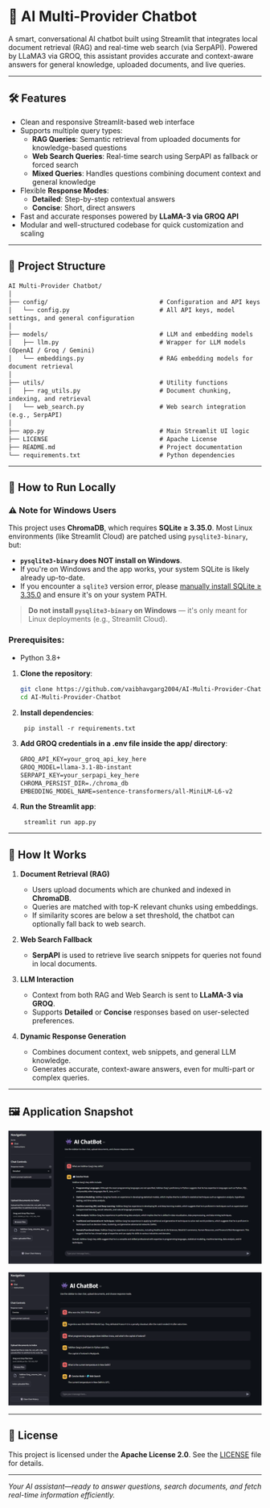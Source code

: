 # 🤖 AI Multi-Provider Chatbot

A smart, conversational AI chatbot built using Streamlit that integrates local document retrieval (RAG) and real-time web search (via SerpAPI). Powered by LLaMA3 via GROQ, this assistant provides accurate and context-aware answers for general knowledge, uploaded documents, and live queries.

<!-- ---

## 🌐 Live Website
You can try the tool live here: **[E-commerce Chat Assistant](https://vaibhav-project-e-commerce-chat-assistant.streamlit.app/)**

---

## 🎥 Presentation
Watch the full project presentation here: **[E-commerce Chat Assistant](https://vaibhav-project.my.canva.site/e-commerce-chat-assistant-presentation)** -->

---

## 🛠 Features  
- Clean and responsive Streamlit-based web interface  
- Supports multiple query types:  
  - **RAG Queries**: Semantic retrieval from uploaded documents for knowledge-based questions  
  - **Web Search Queries**: Real-time search using SerpAPI as fallback or forced search  
  - **Mixed Queries**: Handles questions combining document context and general knowledge  
- Flexible **Response Modes**:  
  - **Detailed**: Step-by-step contextual answers  
  - **Concise**: Short, direct answers  
- Fast and accurate responses powered by **LLaMA-3 via GROQ API**  
- Modular and well-structured codebase for quick customization and scaling  

---

## 📂 Project Structure

```
AI Multi-Provider Chatbot/
│
├── config/                               # Configuration and API keys
│   └── config.py                         # All API keys, model settings, and general configuration
│
├── models/                               # LLM and embedding models
│   ├── llm.py                            # Wrapper for LLM models (OpenAI / Groq / Gemini)
│   └── embeddings.py                     # RAG embedding models for document retrieval
│
├── utils/                                # Utility functions
│   ├── rag_utils.py                      # Document chunking, indexing, and retrieval
│   └── web_search.py                     # Web search integration (e.g., SerpAPI)
│
├── app.py                                # Main Streamlit UI logic
├── LICENSE                               # Apache License
├── README.md                             # Project documentation
└── requirements.txt                      # Python dependencies

```

---

## 🚀 How to Run Locally  

### ⚠️ Note for Windows Users

This project uses **ChromaDB**, which requires **SQLite ≥ 3.35.0**. Most Linux environments (like Streamlit Cloud) are patched using `pysqlite3-binary`, but:

- **`pysqlite3-binary` does NOT install on Windows**.
- If you're on Windows and the app works, your system SQLite is likely already up-to-date.
- If you encounter a `sqlite3` version error, please [manually install SQLite ≥ 3.35.0](https://www.sqlite.org/download.html) and ensure it's on your system PATH.

> **Do not install `pysqlite3-binary` on Windows** — it's only meant for Linux deployments (e.g., Streamlit Cloud).

### Prerequisites:  
- Python 3.8+

1. **Clone the repository**:
   ```bash
   git clone https://github.com/vaibhavgarg2004/AI-Multi-Provider-Chatbot.git
   cd AI-Multi-Provider-Chatbot
   ```
2. **Install dependencies**:   
   ```commandline
    pip install -r requirements.txt
   ```
3. **Add GROQ credentials in a .env file inside the app/ directory**:
    ```text
    GROQ_API_KEY=your_groq_api_key_here
    GROQ_MODEL=llama-3.1-8b-instant
    SERPAPI_KEY=your_serpapi_key_here
    CHROMA_PERSIST_DIR=./chroma_db
    EMBEDDING_MODEL_NAME=sentence-transformers/all-MiniLM-L6-v2
   ```
4. **Run the Streamlit app**:   
   ```commandline
    streamlit run app.py
   ```

---

## 🧠 How It Works

1. **Document Retrieval (RAG)**  
   - Users upload documents which are chunked and indexed in **ChromaDB**.  
   - Queries are matched with top-K relevant chunks using embeddings.  
   - If similarity scores are below a set threshold, the chatbot can optionally fall back to web search. 

2. **Web Search Fallback**  
   - **SerpAPI** is used to retrieve live search snippets for queries not found in local documents.    

3. **LLM Interaction**
   - Context from both RAG and Web Search is sent to **LLaMA-3 via GROQ**.  
   - Supports **Detailed** or **Concise** responses based on user-selected preferences.  

4. **Dynamic Response Generation**
   - Combines document context, web snippets, and general LLM knowledge.  
   - Generates accurate, context-aware answers, even for multi-part or complex queries.

---
   
## 🖼️ Application Snapshot

![Detailed Mode with Document Analysis](Detailed_Mode.png)

![Concise Mode with Web Search](Concise_Mode.png)

---

## 📄 License
This project is licensed under the **Apache License 2.0**. See the [LICENSE](./LICENSE) file for details.

---

*Your AI assistant—ready to answer questions, search documents, and fetch real-time information efficiently.*

